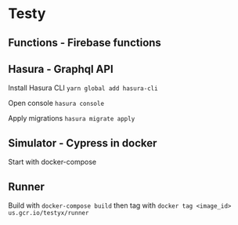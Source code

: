 # Testy

## Functions - Firebase functions

## Hasura - Graphql API

Install Hasura CLI `yarn global add hasura-cli`

Open console `hasura console`

Apply migrations `hasura migrate apply`

## Simulator - Cypress in docker

Start with docker-compose

## Runner

Build with `docker-compose build`
then tag with `docker tag <image_id> us.gcr.io/testyx/runner`
